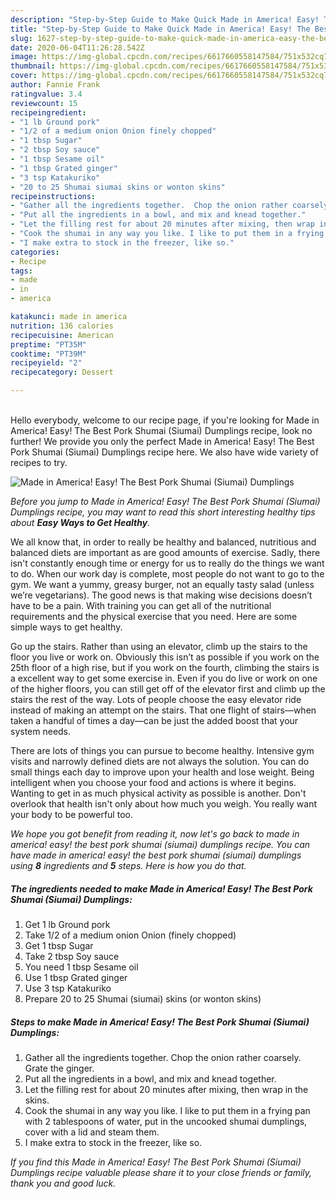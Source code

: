 ```yaml
---
description: "Step-by-Step Guide to Make Quick Made in America! Easy! The Best Pork Shumai (Siumai) Dumplings"
title: "Step-by-Step Guide to Make Quick Made in America! Easy! The Best Pork Shumai (Siumai) Dumplings"
slug: 1627-step-by-step-guide-to-make-quick-made-in-america-easy-the-best-pork-shumai-siumai-dumplings
date: 2020-06-04T11:26:28.542Z
image: https://img-global.cpcdn.com/recipes/6617660558147584/751x532cq70/made-in-america-easy-the-best-pork-shumai-siumai-dumplings-recipe-main-photo.jpg
thumbnail: https://img-global.cpcdn.com/recipes/6617660558147584/751x532cq70/made-in-america-easy-the-best-pork-shumai-siumai-dumplings-recipe-main-photo.jpg
cover: https://img-global.cpcdn.com/recipes/6617660558147584/751x532cq70/made-in-america-easy-the-best-pork-shumai-siumai-dumplings-recipe-main-photo.jpg
author: Fannie Frank
ratingvalue: 3.4
reviewcount: 15
recipeingredient:
- "1 lb Ground pork"
- "1/2 of a medium onion Onion finely chopped"
- "1 tbsp Sugar"
- "2 tbsp Soy sauce"
- "1 tbsp Sesame oil"
- "1 tbsp Grated ginger"
- "3 tsp Katakuriko"
- "20 to 25 Shumai siumai skins or wonton skins"
recipeinstructions:
- "Gather all the ingredients together.  Chop the onion rather coarsely. Grate the ginger."
- "Put all the ingredients in a bowl, and mix and knead together."
- "Let the filling rest for about 20 minutes after mixing, then wrap in the skins."
- "Cook the shumai in any way you like. I like to put them in a frying pan with 2 tablespoons of water, put in the uncooked shumai dumplings, cover with a lid and steam them."
- "I make extra to stock in the freezer, like so."
categories:
- Recipe
tags:
- made
- in
- america

katakunci: made in america 
nutrition: 136 calories
recipecuisine: American
preptime: "PT35M"
cooktime: "PT39M"
recipeyield: "2"
recipecategory: Dessert

---
```

<br>
Hello everybody, welcome to our recipe page, if you're looking for Made in America! Easy! The Best Pork Shumai (Siumai) Dumplings recipe, look no further! We provide you only the perfect Made in America! Easy! The Best Pork Shumai (Siumai) Dumplings recipe here. We also have wide variety of recipes to try.
<br>


![Made in America! Easy! The Best Pork Shumai (Siumai) Dumplings](https://img-global.cpcdn.com/recipes/6617660558147584/751x532cq70/made-in-america-easy-the-best-pork-shumai-siumai-dumplings-recipe-main-photo.jpg)

<i>Before you jump to Made in America! Easy! The Best Pork Shumai (Siumai) Dumplings recipe, you may want to read this short interesting healthy tips about <strong>Easy Ways to Get Healthy</strong>.</i>

We all know that, in order to really be healthy and balanced, nutritious and balanced diets are important as are good amounts of exercise. Sadly, there isn't constantly enough time or energy for us to really do the things we want to do. When our work day is complete, most people do not want to go to the gym. We want a yummy, greasy burger, not an equally tasty salad (unless we’re vegetarians). The good news is that making wise decisions doesn’t have to be a pain. With training you can get all of the nutritional requirements and the physical exercise that you need. Here are some simple ways to get healthy.

Go up the stairs. Rather than using an elevator, climb up the stairs to the floor you live or work on. Obviously this isn’t as possible if you work on the 25th floor of a high rise, but if you work on the fourth, climbing the stairs is a excellent way to get some exercise in. Even if you do live or work on one of the higher floors, you can still get off of the elevator first and climb up the stairs the rest of the way. Lots of people choose the easy elevator ride instead of making an attempt on the stairs. That one flight of stairs—when taken a handful of times a day—can be just the added boost that your system needs. 

There are lots of things you can pursue to become healthy. Intensive gym visits and narrowly defined diets are not always the solution. You can do small things each day to improve upon your health and lose weight. Being intelligent when you choose your food and actions is where it begins. Wanting to get in as much physical activity as possible is another. Don't overlook that health isn't only about how much you weigh. You really want your body to be powerful too. 


<i>We hope you got benefit from reading it, now let's go back to made in america! easy! the best pork shumai (siumai) dumplings recipe. You can have made in america! easy! the best pork shumai (siumai) dumplings using <strong>8</strong> ingredients and <strong>5</strong> steps. Here is how you do that.
</i>

##### The ingredients needed to make Made in America! Easy! The Best Pork Shumai (Siumai) Dumplings:

1. Get 1 lb Ground pork
1. Take 1/2 of a medium onion Onion (finely chopped)
1. Get 1 tbsp Sugar
1. Take 2 tbsp Soy sauce
1. You need 1 tbsp Sesame oil
1. Use 1 tbsp Grated ginger
1. Use 3 tsp Katakuriko
1. Prepare 20 to 25 Shumai (siumai) skins (or wonton skins)


##### Steps to make Made in America! Easy! The Best Pork Shumai (Siumai) Dumplings:

1. Gather all the ingredients together.  Chop the onion rather coarsely. Grate the ginger.
1. Put all the ingredients in a bowl, and mix and knead together.
1. Let the filling rest for about 20 minutes after mixing, then wrap in the skins.
1. Cook the shumai in any way you like. I like to put them in a frying pan with 2 tablespoons of water, put in the uncooked shumai dumplings, cover with a lid and steam them.
1. I make extra to stock in the freezer, like so.


<i>If you find this Made in America! Easy! The Best Pork Shumai (Siumai) Dumplings recipe valuable please share it to your close friends or family, thank you and good luck.</i>
